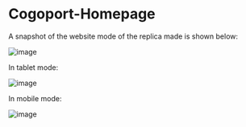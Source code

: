 # Cogoport-Homepage

A snapshot of the website mode of the replica made is shown below:

![image](https://github.com/RishikaMandhyan/Cogoport-Homepage/assets/54908793/0ec74bc3-77d8-4c74-ac92-418d3fb9bc1d)

In tablet mode:

![image](https://github.com/RishikaMandhyan/Cogoport-Homepage/assets/54908793/85d94eab-e582-49a6-9416-1531467915f5)

In mobile mode:

![image](https://github.com/RishikaMandhyan/Cogoport-Homepage/assets/54908793/602be360-daf7-465c-96a9-e625353df7cf)

